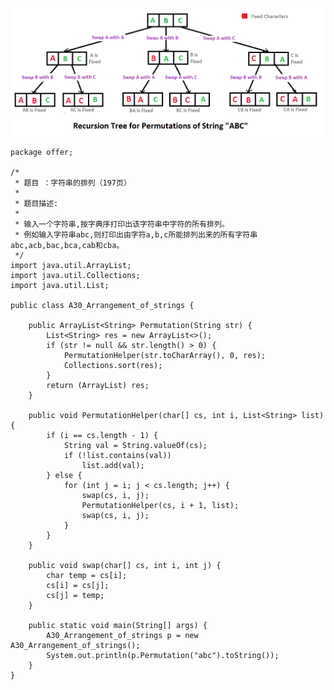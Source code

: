 ![icon](img/A30_StringPaiXu.png)     
	
	package offer;
	
	/*
	 * 题目 ：字符串的排列（197页）
	 * 
	 * 题目描述:
	 * 
	 * 输入一个字符串,按字典序打印出该字符串中字符的所有排列。
	 * 例如输入字符串abc,则打印出由字符a,b,c所能排列出来的所有字符串abc,acb,bac,bca,cab和cba。
	 */
	import java.util.ArrayList;
	import java.util.Collections;
	import java.util.List;
	
	public class A30_Arrangement_of_strings {
	
		public ArrayList<String> Permutation(String str) {
			List<String> res = new ArrayList<>();
			if (str != null && str.length() > 0) {
				PermutationHelper(str.toCharArray(), 0, res);
				Collections.sort(res);
			}
			return (ArrayList) res;
		}
	
		public void PermutationHelper(char[] cs, int i, List<String> list) {
			if (i == cs.length - 1) {
				String val = String.valueOf(cs);
				if (!list.contains(val))
					list.add(val);
			} else {
				for (int j = i; j < cs.length; j++) {
					swap(cs, i, j);
					PermutationHelper(cs, i + 1, list);
					swap(cs, i, j);
				}
			}
		}
	
		public void swap(char[] cs, int i, int j) {
			char temp = cs[i];
			cs[i] = cs[j];
			cs[j] = temp;
		}
	
		public static void main(String[] args) {
			A30_Arrangement_of_strings p = new A30_Arrangement_of_strings();
			System.out.println(p.Permutation("abc").toString());
		}
	}
